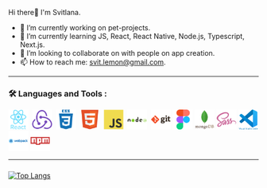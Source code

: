 Hi there👋 I'm Svitlana.

- 🔭 I’m currently working on pet-projects.
- 🌱 I’m currently learning JS, React, React Native, Node.js, Typescript, Next.js.
- 👯 I’m looking to collaborate on with people on app creation.
- 📫 How to reach me: svit.lemon@gmail.com.

---

### :hammer_and_wrench: Languages and Tools :
<div>
  <img src="https://github.com/devicons/devicon/blob/master/icons/react/react-original-wordmark.svg" title="React" alt="React" width="40" height="40"/>&nbsp;
  <img src="https://github.com/devicons/devicon/blob/master/icons/redux/redux-original.svg" title="Redux" alt="Redux " width="40" height="40"/>&nbsp;
  <img src="https://github.com/devicons/devicon/blob/master/icons/css3/css3-plain-wordmark.svg"  title="CSS3" alt="CSS" width="40" height="40"/>&nbsp;
  <img src="https://github.com/devicons/devicon/blob/master/icons/html5/html5-original.svg" title="HTML5" alt="HTML" width="40" height="40"/>&nbsp;
  <img src="https://github.com/devicons/devicon/blob/master/icons/javascript/javascript-original.svg" title="JavaScript" alt="JavaScript" width="40" height="40"/>&nbsp;
  <img src="https://github.com/devicons/devicon/blob/master/icons/nodejs/nodejs-original-wordmark.svg" title="NodeJS" alt="NodeJS" width="40" height="40"/>&nbsp;
  <img src="https://github.com/devicons/devicon/blob/master/icons/git/git-original-wordmark.svg" title="Git" **alt="Git" width="40" height="40"/>
  <img src="https://github.com/devicons/devicon/blob/master/icons/figma/figma-original.svg" title="Figma" **alt="Figma" width="40" height="40"/>
  <img src="https://github.com/devicons/devicon/blob/master/icons/mongodb/mongodb-original-wordmark.svg" title="Mongodb" **alt="Mongodb" width="40" height="40"/>
  <img src="https://github.com/devicons/devicon/blob/master/icons/sass/sass-original.svg" title="Sass" **alt="Sass" width="40" height="40"/>
  <img src="https://github.com/devicons/devicon/blob/master/icons/vscode/vscode-original-wordmark.svg" title="VScode" **alt="VScode" width="40" height="40"/>
  <img src="https://github.com/devicons/devicon/blob/master/icons/webpack/webpack-original-wordmark.svg" title="Webpack" **alt="Webpack" width="40" height="40"/>
  <img src="https://github.com/devicons/devicon/blob/master/icons/npm/npm-original-wordmark.svg" title="Npm" **alt="Npm" width="40" height="40"/>
</div>

---

###
[![Top Langs](https://github-readme-stats.vercel.app/api/top-langs/?username=SvitlanaChudak&layout=compact&theme=vision-friendly-dark)](https://github.com/anuraghazra/github-readme-stats)
